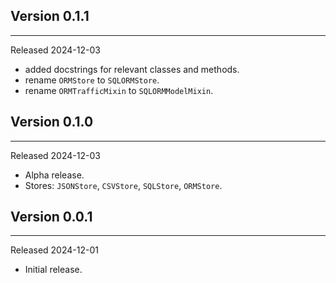 ## Version 0.1.1

---

Released 2024-12-03

- added docstrings for relevant classes and methods.
- rename `ORMStore` to `SQLORMStore`.
- rename `ORMTrafficMixin` to `SQLORMModelMixin`.


## Version 0.1.0

---

Released 2024-12-03

- Alpha release.
- Stores: `JSONStore`, `CSVStore`, `SQLStore`, `ORMStore`.


## Version 0.0.1

---

Released 2024-12-01

- Initial release.
